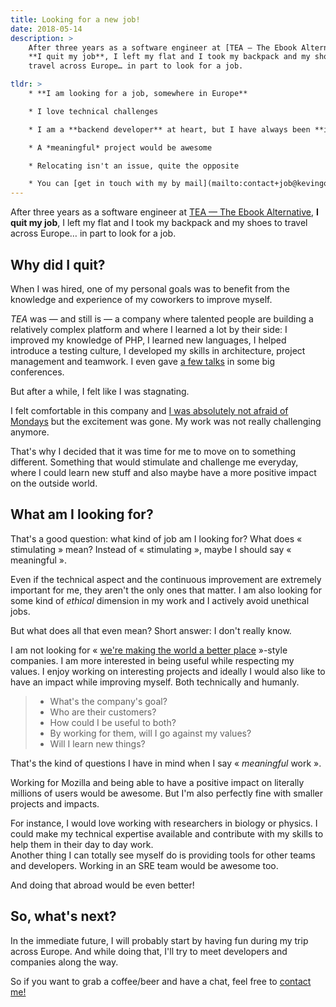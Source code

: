 ```yaml
---
title: Looking for a new job!
date: 2018-05-14
description: >
    After three years as a software engineer at [TEA — The Ebook Alternative](https://www.tea-ebook.com/),
    **I quit my job**, I left my flat and I took my backpack and my shoes to
    travel across Europe… in part to look for a job.

tldr: >
    * **I am looking for a job, somewhere in Europe**

    * I love technical challenges

    * I am a **backend developer** at heart, but I have always been **interested by DevOps and SRE-related topics**

    * A *meaningful* project would be awesome

    * Relocating isn't an issue, quite the opposite

    * You can [get in touch with my by mail](mailto:contact+job@kevingomez.fr)
---
```


After three years as a software engineer at [TEA — The Ebook Alternative](https://www.tea-ebook.com/),
**I quit my job**, I left my flat and I took my backpack and my shoes to travel
across Europe… in part to look for a job.

## Why did I quit?

When I was hired, one of my personal goals was to benefit from the knowledge
and experience of my coworkers to improve myself.

*TEA* was — and still is — a company where talented people are building a
relatively complex platform and where I learned a lot by their side: I improved my
knowledge of PHP, I learned new languages, I helped introduce a testing culture,
I developed my skills in architecture, project management and teamwork. I even
gave [a few talks](/talks/) in some big conferences.

But after a while, I felt like I was stagnating.

I felt comfortable in this company and [I was absolutely not afraid of Mondays](https://imgs.xkcd.com/comics/weekend.png)
but the excitement was gone. My work was not really challenging anymore.

That's why I decided that it was time for me to move on to something different. 
Something that would stimulate and challenge me everyday, where I could learn
new stuff and also maybe have a more positive impact on the outside world.

## What am I looking for?

That's a good question: what kind of job am I looking for? What does
« stimulating » mean? Instead of « stimulating », maybe I should say « meaningful ».

Even if the technical aspect and the continuous improvement are extremely
important for me, they aren't the only ones that matter. I am also looking for
some kind of *ethical* dimension in my work and I actively avoid unethical jobs.

But what does all that even mean? Short answer: I don't really know.

I am not looking for « [we're making the world a better place](https://www.youtube.com/watch?v=fRUAJVKlUZQ) »-style companies.
I am more interested in being useful while respecting my values. I enjoy working
on interesting projects and ideally I would also like to have an impact while
improving myself. Both technically and humanly.

> * What's the company's goal?
> * Who are their customers?
> * How could I be useful to both?
> * By working for them, will I go against my values?
> * Will I learn new things?

That's the kind of questions I have in mind when I say « *meaningful* work ».

Working for Mozilla and being able to have a positive impact on literally
millions of users would be awesome. But I'm also perfectly fine
with smaller projects and impacts.

For instance, I would love working with researchers in biology or physics. I
could make my technical expertise available and contribute with my skills to
help them in their day to day work.  
Another thing I can totally see myself do is providing tools for other teams
and developers. Working in an SRE team would be awesome too.

And doing that abroad would be even better!

## So, what's next?

In the immediate future, I will probably start by having fun during my trip
across Europe. And while doing that, I'll try to meet developers and companies
along the way.

So if you want to grab a coffee/beer and have a chat, feel free to [contact me!](mailto:contact+job@kevingomez.fr)
